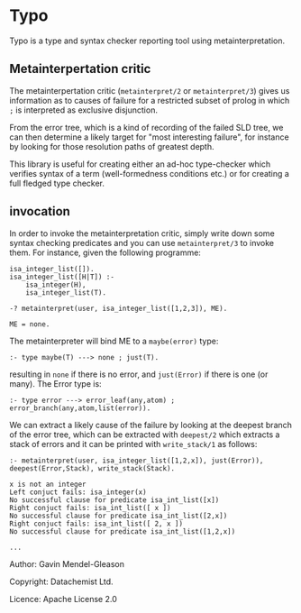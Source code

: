 # Typo

Typo is a type and syntax checker reporting tool using metainterpretation.

## Metainterpertation critic 

The metainterpertation critic (`metainterpret/2` or `metainterpret/3`)
gives us information as to causes of failure for a restricted subset
of prolog in which `;` is interpreted as exclusive disjunction.

From the error tree, which is a kind of recording of the failed SLD
tree, we can then determine a likely target for "most interesting
failure", for instance by looking for those resolution paths of
greatest depth.

This library is useful for creating either an ad-hoc type-checker
which verifies syntax of a term (well-formedness conditions etc.) or
for creating a full fledged type checker.

## invocation 

In order to invoke the metainterpretation critic, simply write down
some syntax checking predicates and you can use `metainterpret/3` to
invoke them. For instance, given the following programme: 

```
isa_integer_list([]). 
isa_integer_list([H|T]) :- 
    isa_integer(H),
    isa_integer_list(T).
```


```
-? metainterpret(user, isa_integer_list([1,2,3]), ME).

ME = none.
```

The metainterpreter will bind ME to a `maybe(error)` type: 

```
:- type maybe(T) ---> none ; just(T).
```

resulting in `none` if there is no error, and `just(Error)` if there is 
one (or many). The Error type is: 

```
:- type error ---> error_leaf(any,atom) ; error_branch(any,atom,list(error)).
```

We can extract a likely cause of the failure by looking at the deepest
branch of the error tree, which can be extracted with `deepest/2` which extracts a stack 
of errors and it can be printed with `write_stack/1` as follows: 

```
:- metainterpret(user, isa_integer_list([1,2,x]), just(Error)), deepest(Error,Stack), write_stack(Stack).

x is not an integer
Left conjuct fails: isa_integer(x)
No successful clause for predicate isa_int_list([x])
Right conjuct fails: isa_int_list([ x ])
No successful clause for predicate isa_int_list([2,x])
Right conjuct fails: isa_int_list([ 2, x ])
No successful clause for predicate isa_int_list([1,2,x])

...

```


Author: Gavin Mendel-Gleason

Copyright: Datachemist Ltd. 

Licence: Apache License 2.0
